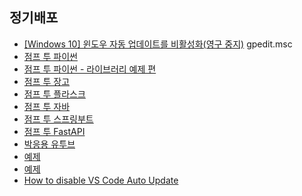 
## 정기배포
- [[Windows 10] 윈도우 자동 업데이트를 비활성화(영구 중지)](
https://www.lainyzine.com/ko/article/how-to-disable-windows-automatic-updates-on-windows-10/#%EB%A1%9C%EC%BB%AC-%EA%B7%B8%EB%A3%B9-%EC%A0%95%EC%B1%85-%ED%8E%B8%EC%A7%91%EA%B8%B0%EC%97%90%EC%84%9C-%EC%9E%90%EB%8F%99-%EC%97%85%EB%8D%B0%EC%9D%B4%ED%8A%B8-%EB%B9%84%ED%99%9C%EC%84%B1%ED%99%94)
gpedit.msc
- [점프 투 파이썬](https://wikidocs.net/book/1)
- [점프 투 파이썬 - 라이브러리 예제 편](https://wikidocs.net/book/5445)
- [점프 투 장고](https://wikidocs.net/book/4223)
- [점프 투 플라스크](https://wikidocs.net/book/4542)
- [점프 투 자바](https://wikidocs.net/book/31)
- [점프 투 스프링부트](https://wikidocs.net/book/7601)
- [점프 투 FastAPI](https://wikidocs.net/book/8531)
- [박응용 유투브](https://www.youtube.com/channel/UC6YQqXMz2SyagOIjg86ceOg)
- [예제](https://sbb.pybo.kr/question/list)
- [예제](https://django.pybo.kr/)
- [How to disable VS Code Auto Update](https://www.thewindowsclub.com/how-to-disable-vs-code-auto-update)
